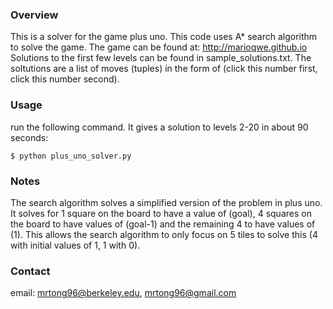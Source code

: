 ### Overview ###

This is a solver for the game plus uno. This code uses A* search algorithm to solve the game.
The game can be found at:
http://marioqwe.github.io
Solutions to the first few levels can be found in sample_solutions.txt. The soltutions are a list of moves (tuples) in the form of (click this number first, click this number second).

### Usage ###

run the following command. It gives a solution to levels 2-20 in about 90 seconds:

```
$ python plus_uno_solver.py
```

### Notes ###

The search algorithm solves a simplified version of the problem in plus uno. It solves for 1 square on the board to have a value of (goal), 4 squares on the board to have values of (goal-1) and the remaining 4 to have values of (1). This allows the search algorithm to only focus on 5 tiles to solve this (4 with initial values of 1, 1 with 0). 

### Contact ###

email: mrtong96@berkeley.edu, mrtong96@gmail.com

